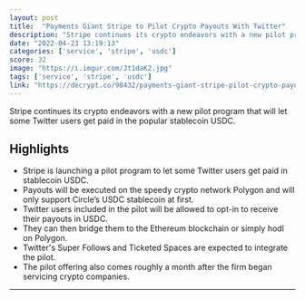 ```yaml
---
layout: post
title:  "Payments Giant Stripe to Pilot Crypto Payouts With Twitter"
description: "Stripe continues its crypto endeavors with a new pilot program that will let some Twitter users get paid in the popular stablecoin USDC."
date: "2022-04-23 13:19:13"
categories: ['service', 'stripe', 'usdc']
score: 32
image: "https://i.imgur.com/Jt1daK2.jpg"
tags: ['service', 'stripe', 'usdc']
link: "https://decrypt.co/98432/payments-giant-stripe-pilot-crypto-payouts-twitter"
---
```


Stripe continues its crypto endeavors with a new pilot program that will let some Twitter users get paid in the popular stablecoin USDC.

## Highlights

- Stripe is launching a pilot program to let some Twitter users get paid in stablecoin USDC.
- Payouts will be executed on the speedy crypto network Polygon and will only support Circle’s USDC stablecoin at first.
- Twitter users included in the pilot will be allowed to opt-in to receive their payouts in USDC.
- They can then bridge them to the Ethereum blockchain or simply hodl on Polygon.
- Twitter's Super Follows and Ticketed Spaces are expected to integrate the pilot.
- The pilot offering also comes roughly a month after the firm began servicing crypto companies.

---
